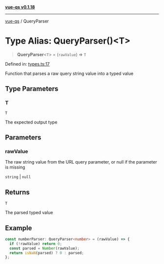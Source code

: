 [**vue-qs v0.1.18**](../README.md)

***

[vue-qs](../README.md) / QueryParser

# Type Alias: QueryParser()\<T\>

> **QueryParser**\<`T`\> = (`rawValue`) => `T`

Defined in: [types.ts:17](https://github.com/iamsomraj/vue-qs/blob/bdb41c8152865a4fb600c24be642289b5d115cbf/src/types.ts#L17)

Function that parses a raw query string value into a typed value

## Type Parameters

### T

`T`

The expected output type

## Parameters

### rawValue

The raw string value from the URL query parameter, or null if the parameter is missing

`string` | `null`

## Returns

`T`

The parsed typed value

## Example

```ts
const numberParser: QueryParser<number> = (rawValue) => {
  if (!rawValue) return 0;
  const parsed = Number(rawValue);
  return isNaN(parsed) ? 0 : parsed;
};
```
